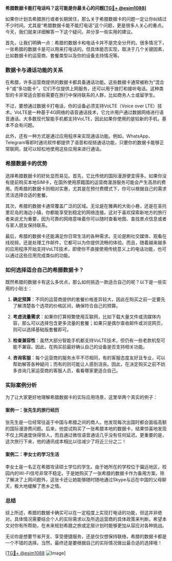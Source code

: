 **希腊数据卡能打电话吗？这可能是你最关心的问题[[TG💪+ @esim1088](https://t.me/s/esim1088)]**

如果你计划去希腊旅行或者长期居住，那么关于希腊数据卡的问题一定让你纠结过不少时间。尤其是“希腊数据卡能不能打电话”这个问题，更是很多人关心的重点。今天，我们就来详细解答一下这个疑问，并分享一些实用的建议。

首先，让我们明确一点：希腊的数据卡和电话卡并不是完全分开的。很多情况下，一张希腊的数据卡是可以用来打电话的。但具体能否实现，取决于几个关键因素，比如数据卡的运营商、套餐类型以及你的设备支持情况等。

### 数据卡与通话功能的关系

在希腊，许多运营商提供的数据卡都具备通话功能。这些数据卡通常被称为“混合卡”或“多功能卡”，它们不仅提供上网服务，还可以用于拨打和接听电话。这种类型的卡非常适合那些需要在旅行中保持联系的人群，比如商务人士或留学生。

不过，要想通过数据卡打电话，你的设备必须支持VoLTE（Voice over LTE）技术。VoLTE是一种基于4G网络的语音通话技术，它允许用户通过数据网络进行语音通话。大多数现代智能手机都支持VoLTE，因此如果你使用的是较新的手机，基本不会有问题。

此外，还有一种方式是通过应用程序来实现通话功能。例如，WhatsApp、Telegram等即时通讯软件都提供了语音和视频通话功能，只要你的数据卡能够正常联网，就可以轻松地使用这些应用来进行通话。

### 希腊数据卡的优势

选择希腊数据卡的好处显而易见。首先，它比传统的国际漫游便宜得多。如果你没有提前购买本地SIM卡，在国外使用原籍国的运营商漫游服务可能会产生高昂的费用。而希腊的数据卡则相对实惠，尤其是在预付费模式下，你可以根据自己的需求灵活选择合适的套餐。

其次，希腊的数据卡通常覆盖广泛的区域。无论是在雅典的大街小巷，还是在圣托里尼岛的海边小镇，你都能享受到稳定的网络连接。这对于喜欢探索新地方的旅行者来说尤为重要，因为可靠的网络意味着你可以随时查看地图、查找景点信息或者与家人朋友保持联系。

最后，希腊的数据卡还能满足你日常生活的各种需求。无论是刷社交媒体、观看在线视频，还是处理工作邮件，它都可以为你提供流畅的体验。而且，随着越来越多的应用程序开始支持VoLTE技术，即使你不直接使用传统意义上的电话功能，也可以通过这些应用完成类似的功能。

### 如何选择适合自己的希腊数据卡？

既然希腊的数据卡有这么多优点，那么如何挑选一款适合自己的呢？以下是一些实用的小贴士：

1. **确定预算**：不同的运营商提供的套餐价格差异较大，因此在购买之前一定要先了解清楚各个选项的价格区间，确保符合自己的预算。

2. **考虑流量需求**：如果你打算频繁使用互联网，比如下载大量文件或流媒体内容，那么可以选择包含更多流量的套餐；如果只是偶尔查收邮件或浏览网页，则可以选择基础版套餐即可。

3. **检查兼容性**：虽然大部分智能手机都支持VoLTE技术，但仍有一些老款机型可能不兼容。因此，在购买前最好确认自己的设备是否支持相关功能。

4. **咨询客服**：每个运营商的服务水平不尽相同，有的客服态度友好且专业，可以帮助解答各种疑问；而有的则可能让人感到沮丧。因此，在决定购买之前不妨多咨询几家运营商的客服人员，看看哪家更适合自己。

### 实际案例分析

为了让大家更好地理解希腊数据卡的实际应用场景，这里举两个真实的例子：

#### 案例一：张先生的旅行经历
张先生是一位经常往返于中国与希腊之间的商人。他发现每次出国时都会面临高额的国际漫游费问题。后来，他尝试购买了一张希腊本地的数据卡，结果惊喜地发现不仅上网速度快得惊人，而且通过微信语音通话几乎没有任何延迟。更重要的是，这次旅行下来，他的通讯成本相比以往减少了将近三分之二！

#### 案例二：李女士的学习生活
李女士是一名正在希腊攻读硕士学位的学生。由于她所在的学校位于偏远地区，校园内的Wi-Fi信号非常不稳定。于是她购买了一张希腊的数据卡作为备用方案。除了解决了上网问题外，这张卡还让她能够随时随地通过Skype与远在中国的父母聊天，极大地缓解了思乡之情。

### 总结

综上所述，希腊的数据卡确实可以在一定程度上实现打电话的功能，但这并非绝对。具体情况需要结合个人的实际需求以及所选运营商的具体政策来判断。希望本文对你有所帮助，在未来规划希腊之旅或定居计划时能够更加从容应对各种挑战。

无论你是想要节省开支、享受便捷服务，还是仅仅想保持联络，希腊的数据卡都是一个不错的选择。当然，最终还是要根据自己的实际情况做出最合适的选择哦！

[[TG💪+ @esim1088](https://t.me/s/esim1088) ![Image](https://i.postimg.cc/4NQfJmqS/Snipaste-2025-05-13-00-14-12.png)]